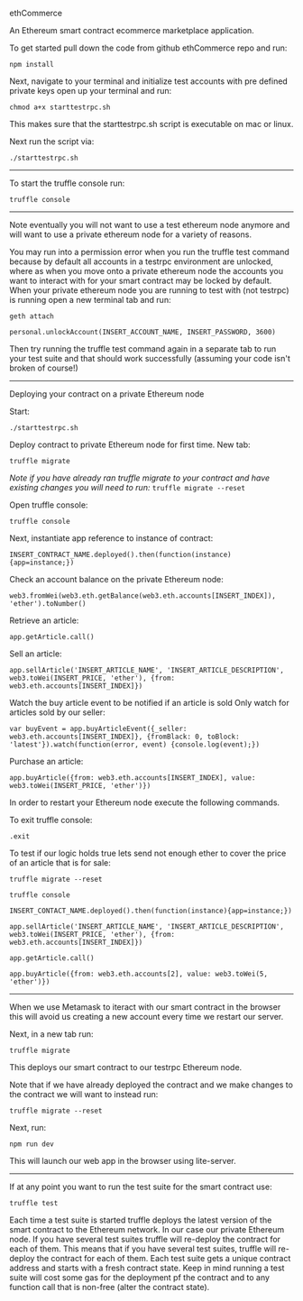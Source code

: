 ethCommerce

An Ethereum smart contract ecommerce marketplace application.

To get started pull down the code from github ethCommerce repo and run:

`npm install`

Next, navigate to your terminal and initialize test accounts with pre defined private keys open up your terminal and run:

`chmod a+x starttestrpc.sh`

This makes sure that the starttestrpc.sh script is executable on mac or linux.

Next run the script via:

`./starttestrpc.sh`

***********************************

To start the truffle console run:

`truffle console`

***********************************

Note eventually you will not want to use a test ethereum node anymore and will want to use a private ethereum node for a variety of reasons.

You may run into a permission error when you run the truffle test command because by default all accounts in a testrpc environment are unlocked,
where as when you move onto a private ethereum node the accounts you want to interact with for your smart contract may be locked by default.
When your private ethereum node you are running to test with (not testrpc) is running open a new terminal tab and run:

`geth attach`

`personal.unlockAccount(INSERT_ACCOUNT_NAME, INSERT_PASSWORD, 3600)`

Then try running the truffle test command again in a separate tab to run your test suite and that should work successfully (assuming your code isn't broken of course!)

***********************************

Deploying your contract on a private Ethereum node

Start:

`./starttestrpc.sh`

Deploy contract to private Ethereum node for first time. New tab:

`truffle migrate`

*Note if you have already ran truffle migrate to your contract and have existing changes you will need to run:*
`truffle migrate --reset`

Open truffle console:

`truffle console`

Next, instantiate app reference to instance of contract:

`INSERT_CONTRACT_NAME.deployed().then(function(instance){app=instance;})`

Check an account balance on the private Ethereum node:

`web3.fromWei(web3.eth.getBalance(web3.eth.accounts[INSERT_INDEX]), 'ether').toNumber()`

Retrieve an article:

`app.getArticle.call()`

Sell an article:

`app.sellArticle('INSERT_ARTICLE_NAME', 'INSERT_ARTICLE_DESCRIPTION', web3.toWei(INSERT_PRICE, 'ether'), {from: web3.eth.accounts[INSERT_INDEX]})`

Watch the buy article event to be notified if an article is sold Only watch for articles sold by our seller:

`var buyEvent = app.buyArticleEvent({_seller: web3.eth.accounts[INSERT_INDEX]}, {fromBlack: 0, toBlock: 'latest'}).watch(function(error, event) {console.log(event);})`

Purchase an article:

`app.buyArticle({from: web3.eth.accounts[INSERT_INDEX], value: web3.toWei(INSERT_PRICE, 'ether')})`

In order to restart your Ethereum node execute the following commands.

To exit truffle console:

`.exit`

To test if our logic holds true lets send not enough ether to cover the price of an article that is for sale:

`truffle migrate --reset`

`truffle console`

`INSERT_CONTACT_NAME.deployed().then(function(instance){app=instance;})`

`app.sellArticle('INSERT_ARTICLE_NAME', 'INSERT_ARTICLE_DESCRIPTION', web3.toWei(INSERT_PRICE, 'ether'), {from: web3.eth.accounts[INSERT_INDEX]})`

`app.getArticle.call()`

`app.buyArticle({from: web3.eth.accounts[2], value: web3.toWei(5, 'ether')})`

*********************************

When we use Metamask to iteract with our smart contract in the browser this will avoid us creating a new account every time we restart our server.

Next, in a new tab run:

`truffle migrate`

This deploys our smart contract to our testrpc Ethereum node.

Note that if we have already deployed the contract and we make changes to the contract we will want to instead run:

`truffle migrate --reset`

Next, run:

`npm run dev`

This will launch our web app in the browser using lite-server.

*********************************

If at any point you want to run the test suite for the smart contract use:

`truffle test`

Each time a test suite is started truffle deploys the latest version of the smart contract to the Ethereum network. In our case our private Ethereum node.
If you have several test suites truffle will re-deploy the contract for each of them. This means that if you have several test suites, truffle will re-deploy the contract for each of them. Each test suite gets a unique contract address and starts with a fresh contract state. Keep in mind running a test suite will cost some gas for the deployment pf the contract and to any function call that is non-free (alter the contract state).

